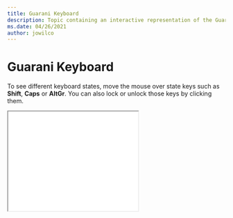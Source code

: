 ```yaml
--- 
title: Guarani Keyboard 
description: Topic containing an interactive representation of the Guarani Keyboard 
ms.date: 04/26/2021 
author: jowilco 
--- 
```

 
# Guarani Keyboard 
 
To see different keyboard states, move the mouse over state keys such as **Shift**, **Caps** or **AltGr**. You can also lock or unlock those keys by clicking them. 
 
<iframe src="kbdgn.html" height="230"></iframe> 
